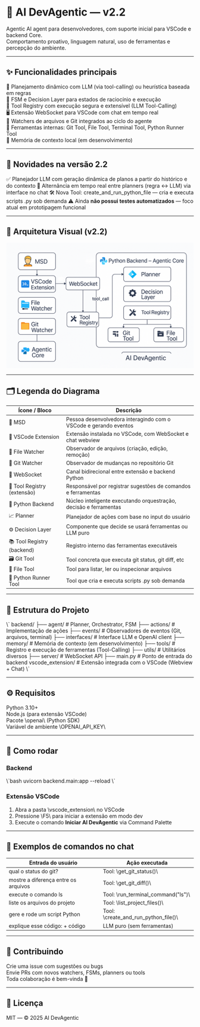 # 🤖 AI DevAgentic — v2.2

Agentic AI agent para desenvolvedores, com suporte inicial para VSCode e backend Core.  
Comportamento proativo, linguagem natural, uso de ferramentas e percepção do ambiente.

---

## ✨ Funcionalidades principais

🧠 Planejamento dinâmico com LLM (via tool-calling) ou heurística baseada em regras  
🔁 FSM e Decision Layer para estados de raciocínio e execução  
🧩 Tool Registry com execução segura e extensível (LLM Tool-Calling)  
🖥️ Extensão WebSocket para VSCode com chat em tempo real  
📁 Watchers de arquivos e Git integrados ao ciclo do agente  
🔧 Ferramentas internas: Git Tool, File Tool, Terminal Tool, Python Runner Tool  
🧠 Memória de contexto local (em desenvolvimento)

---

## 📌 Novidades na versão 2.2

✅ Planejador LLM com geração dinâmica de planos a partir do histórico e do contexto
🔄 Alternância em tempo real entre planners (regra ↔️ LLM) via interface no chat
🛠️ Nova Tool: create_and_run_python_file — cria e executa scripts .py sob demanda
⚠️ Ainda **não possui testes automatizados** — foco atual em prototipagem funcional

---

## 🧭 Arquitetura Visual (v2.2)

![Arquitetura AI DevAgentic v2.2](architecture_v2_2.png)

---

## 🗂️ Legenda do Diagrama

| Ícone / Bloco             | Descrição                                                                 |
|---------------------------|---------------------------------------------------------------------------|
| 🧑 MSD                    | Pessoa desenvolvedora interagindo com o VSCode e gerando eventos          |
| 🧩 VSCode Extension       | Extensão instalada no VSCode, com WebSocket e chat webview                |
| 📁 File Watcher           | Observador de arquivos (criação, edição, remoção)                         |
| 📂 Git Watcher            | Observador de mudanças no repositório Git                                 |
| 🔌 WebSocket              | Canal bidirecional entre extensão e backend Python                        |
| 🧰 Tool Registry (extensão)| Responsável por registrar sugestões de comandos e ferramentas              |
| 🐍 Python Backend         | Núcleo inteligente executando orquestração, decisão e ferramentas         |
| 📈 Planner                | Planejador de ações com base no input do usuário                          |
| ⚙️ Decision Layer         | Componente que decide se usará ferramentas ou LLM puro                    |
| 📚 Tool Registry (backend)| Registro interno das ferramentas executáveis                              |
| 🗃️ Git Tool               | Tool concreta que executa git status, git diff, etc                        |
| 📂 File Tool              | Tool para listar, ler ou inspecionar arquivos                            |
| 🐍 Python Runner Tool     | Tool que cria e executa scripts .py sob demanda                         |

---

## 📂 Estrutura do Projeto

\\\`
backend/
├── agent/                  # Planner, Orchestrator, FSM
├── actions/                # Implementação de ações
├── events/                 # Observadores de eventos (Git, arquivos, terminal)
├── interfaces/             # Interface LLM e OpenAI client
├── memory/                 # Memória de contexto (em desenvolvimento)
├── tools/                  # Registro e execução de ferramentas (Tool-Calling)
├── utils/                  # Utilitários diversos
├── server/                 # WebSocket API
├── main.py                 # Ponto de entrada do backend
vscode_extension/           # Extensão integrada com o VSCode (Webview + Chat)
\\\`

---

## ⚙️ Requisitos

Python 3.10+  
Node.js (para extensão VSCode)  
Pacote \openai\ (Python SDK)  
Variável de ambiente \OPENAI_API_KEY\

---

## 🚀 Como rodar

### Backend
\\\`bash
uvicorn backend.main:app --reload
\\\`

### Extensão VSCode

1. Abra a pasta \vscode_extension\ no VSCode  
2. Pressione \F5\ para iniciar a extensão em modo dev  
3. Execute o comando **Iniciar AI DevAgentic** via Command Palette

---

## 💬 Exemplos de comandos no chat

| Entrada do usuário                         | Ação executada                                 |
|--------------------------------------------|------------------------------------------------|
| qual o status do git?                      | Tool: \get_git_status()\                       |
| mostre a diferença entre os arquivos       | Tool: \get_git_diff()\                         |
| execute o comando ls                       | Tool: \run_terminal_command("ls")\             |
| liste os arquivos do projeto               | Tool: \list_project_files()\                   |
| gere e rode um script Python               | Tool: \create_and_run_python_file()\           |
| explique esse código: + código             | LLM puro (sem ferramentas)                     |

---

## 🤝 Contribuindo

Crie uma issue com sugestões ou bugs  
Envie PRs com novos watchers, FSMs, planners ou tools  
Toda colaboração é bem-vinda 🙌  

---

## 📘 Licença

MIT — © 2025 AI DevAgentic
